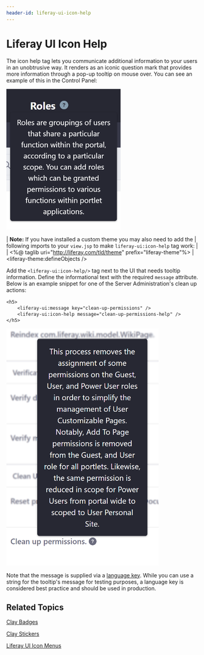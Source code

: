 ```yaml
---
header-id: liferay-ui-icon-help
---
```


# Liferay UI Icon Help

The icon help tag lets you communicate additional information to your users in 
an unobtrusive way. It renders as an iconic question mark that provides more 
information through a pop-up tooltip on mouse over. You can see an example of 
this in the Control Panel:

![Figure 1: Here's an example of the icon help tag.](../../../images/liferay-ui-taglib-tooltip.png)

| **Note:** If you have installed a custom theme you may also need to add the
| following imports to your `view.jsp` to make `liferay-ui:icon-help` tag work:
| 
|     <%@ taglib uri="http://liferay.com/tld/theme" prefix="liferay-theme"%>
|     <liferay-theme:defineObjects />

Add the `<liferay-ui:icon-help/>` tag next to the UI that needs tooltip
information. Define the informational text with the required `message`
attribute. Below is an example snippet for one of the Server Administration's
clean up actions:

    <h5>
        <liferay-ui:message key="clean-up-permissions" />
        <liferay-ui:icon-help message="clean-up-permissions-help" />
    </h5>

![Figure 2: help icons are used throughout the Control Panel.](../../../images/liferay-ui-taglib-tooltip-02.png)

Note that the message is supplied via a 
[language key](/docs/7-1/tutorials/-/knowledge_base/t/localizing-your-application#where-do-i-put-language-files). 
While you can use a string for the tooltip's message for testing purposes, a 
language key is considered best practice and should be used in production.

## Related Topics

[Clay Badges](/docs/7-1/tutorials/-/knowledge_base/t/clay-badges)

[Clay Stickers](/docs/7-1/tutorials/-/knowledge_base/t/clay-stickers)

[Liferay UI Icon Menus](/docs/7-1/tutorials/-/knowledge_base/t/liferay-ui-icon-menus)
